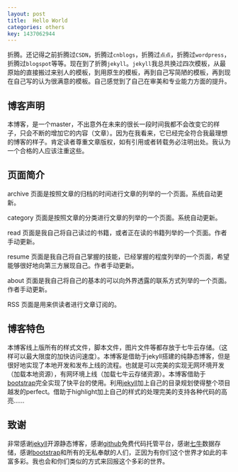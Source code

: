 ```yaml
---
layout: post
title:  Hello World
categories: others
key: 1437062944
---
```


折腾。还记得之前折腾过```CSDN```，折腾过```cnblogs```，折腾过```点点```，折腾过```wordpress```，折腾过```blogspot```等等。现在到了折腾```jekyll```。```jekyll```我总共换过四次模板，从最原始的直接搬过来别人的模板，到用原生的模板，再到自己写简陋的模板，再到现在自己写的认为很满意的模板。自己感觉到了自己在审美和专业能力方面的提升。

## 博客声明 ##

本博客，是一个master，不出意外在未来的很长一段时间我都不会改变它的样子，只会不断的增加它的内容（文章）。因为在我看来，它已经完全符合我最理想的博客的样子。肯定读者尊重文章版权，如有引用或者转载务必注明出处。我认为一个合格的人应该注重这些。

## 页面简介 ##

archive 页面是按照文章的归档的时间进行文章的列举的一个页面。系统自动更新。

category 页面是按照文章的分类进行文章的列举的一个页面。系统自动更新。

read 页面是我自己将自己读过的书籍，或者正在读的书籍列举的一个页面。作者手动更新。

resume 页面是我自己将自己掌握的技能，已经掌握的程度列举的一个页面，希望能够很好地向第三方展现自己。作者手动更新。

about 页面是我自己将自己的基本的可以向外界透露的联系方式列举的一个页面。作者手动更新。

RSS 页面是用来供读者进行文章订阅的。

## 博客特色 ##

本博客线上版所有的样式文件，脚本文件，图片文件等都存放于七牛云存储。（这样可以最大限度的加快访问速度）。本博客是借助于jekyll搭建的纯静态博客，但是很好地实现了本地开发和发布上线的流程。也就是可以完美的实现无网环境开发（加载本地资源），有网环境上线（加载七牛云存储资源）。本博客借助于[bootstrap]完全实现了快平台的使用。利用[jekyll]加上自己的目录规划使得整个项目越发的perfect。借助于highlight加上自己的样式的处理完美的支持各种代码的高亮......

## 致谢 ##

非常感谢[jekyll]开源静态博客，感谢[github]免费代码托管平台，感谢[七牛]数据存储，感谢[bootstrap]和所有的无私奉献的人们，正因为有你们这个世界才如此的丰富多彩。我也会和你们类似的方式来回报这个多彩的世界。



[bootstrap]: http://getbootstrap.com/
[jekyll]: https://github.com/jekyll/jekyll
[github]: https://github.com
[七牛]: http://www.qiniu.com/